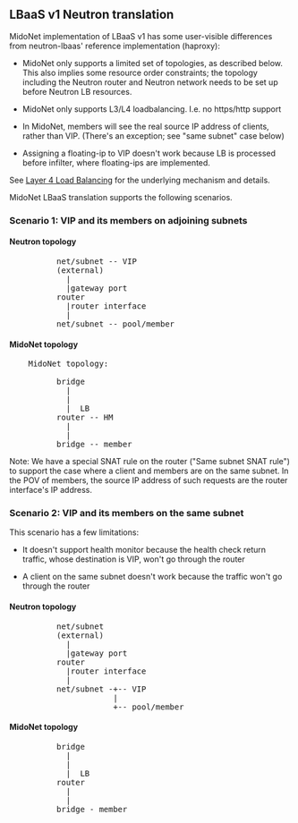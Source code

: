 ## LBaaS v1 Neutron translation

MidoNet implementation of LBaaS v1 has some user-visible differences
from neutron-lbaas' reference implementation (haproxy):

- MidoNet only supports a limited set of topologies, as described below.
  This also implies some resource order constraints; the topology including
  the Neutron router and Neutron network needs to be set up before Neutron
  LB resources.

- MidoNet only supports L3/L4 loadbalancing.  I.e. no https/http support

- In MidoNet, members will see the real source IP address of clients,
  rather than VIP.  (There's an exception; see "same subnet" case below)

- Assigning a floating-ip to VIP doesn't work because LB is processed
  before infilter, where floating-ips are implemented.

See [Layer 4 Load Balancing](load_balancing.md) for the underlying
mechanism and details.

MidoNet LBaaS translation supports the following scenarios.

### Scenario 1: VIP and its members on adjoining subnets

#### Neutron topology

<pre>
          net/subnet -- VIP
          (external)
            |
            |gateway port
          router
            |router interface
            |
          net/subnet -- pool/member
</pre>

#### MidoNet topology

<pre>
    MidoNet topology:

          bridge
            |
            |
            |  LB
          router -- HM
            |
            |
          bridge -- member
</pre>

Note: We have a special SNAT rule on the router ("Same subnet SNAT rule")
to support the case where a client and members are on the same subnet.
In the POV of members, the source IP address of such requests are
the router interface's IP address.

### Scenario 2: VIP and its members on the same subnet

This scenario has a few limitations:

- It doesn't support health monitor because the health check return traffic,
  whose destination is VIP, won't go through the router

- A client on the same subnet doesn't work because the traffic won't go
  through the router

#### Neutron topology

<pre>
          net/subnet
          (external)
            |
            |gateway port
          router
            |router interface
            |
          net/subnet -+-- VIP
                      |
                      +-- pool/member
</pre>

#### MidoNet topology

<pre>
          bridge
            |
            |
            |  LB
          router
            |
            |
          bridge - member
</pre>
